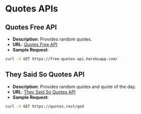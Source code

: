 # Quotes APIs

## Quotes Free API

- **Description**: Provides random quotes.
- **URL**: [Quotes Free API](https://free-quotes-api.herokuapp.com/)
- **Sample Request**:
```bash
curl -X GET https://free-quotes-api.herokuapp.com/
```

## They Said So Quotes API

- **Description**: Provides random quotes and quote of the day.
- **URL**: [They Said So Quotes API](https://theysaidso.com/api/)
- **Sample Request**:
```bash
curl -X GET https://quotes.rest/qod
```

